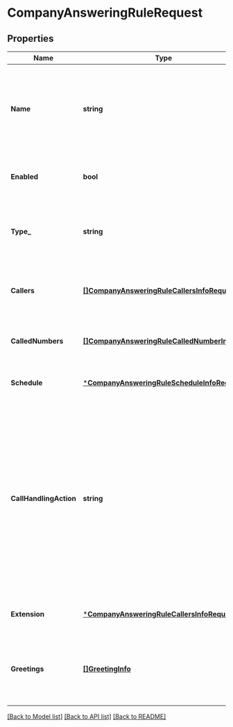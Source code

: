 # CompanyAnsweringRuleRequest

## Properties
Name | Type | Description | Notes
------------ | ------------- | ------------- | -------------
**Name** | **string** | Name of an answering rule specified by user. Max number of symbols is 30. The default value is &#39;My Rule N&#39; where &#39;N&#39; is the first free number | [optional] [default to null]
**Enabled** | **bool** | Specifies if the rule is active or inactive. The default value is &#39;True&#39; | [optional] [default to null]
**Type_** | **string** | Type of an answering rule, the default value is &#39;Custom&#39; &#x3D; [&#39;BusinessHours&#39;, &#39;AfterHours&#39;, &#39;Custom&#39;] | [optional] [default to null]
**Callers** | [**[]CompanyAnsweringRuleCallersInfoRequest**](CompanyAnsweringRuleCallersInfoRequest.md) | Answering rule will be applied when calls are received from the specified caller(s) | [optional] [default to null]
**CalledNumbers** | [**[]CompanyAnsweringRuleCalledNumberInfo**](CompanyAnsweringRuleCalledNumberInfo.md) | Answering rule will be applied when calling the specified number(s) | [optional] [default to null]
**Schedule** | [***CompanyAnsweringRuleScheduleInfoRequest**](CompanyAnsweringRuleScheduleInfoRequest.md) | Schedule when an answering rule should be applied | [optional] [default to null]
**CallHandlingAction** | **string** | Specifies how incoming calls are forwarded. The default value is &#39;Operator&#39; &#39;Operator&#39; - play company greeting and forward to operator extension &#39;Disconnect&#39; - play company greeting and disconnect &#39;Bypass&#39; - bypass greeting to go to selected extension &#x3D; [&#39;Operator&#39;, &#39;Disconnect&#39;, &#39;Bypass&#39;] | [optional] [default to null]
**Extension** | [***CompanyAnsweringRuleCallersInfoRequest**](CompanyAnsweringRuleCallersInfoRequest.md) | Extension to which the call is forwarded in &#39;Bypass&#39; mode | [optional] [default to null]
**Greetings** | [**[]GreetingInfo**](GreetingInfo.md) | Greetings applied for an answering rule; only predefined greetings can be applied, see Dictionary Greeting List | [optional] [default to null]

[[Back to Model list]](../README.md#documentation-for-models) [[Back to API list]](../README.md#documentation-for-api-endpoints) [[Back to README]](../README.md)


